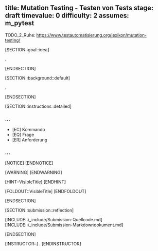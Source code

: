 title: Mutation Testing - Testen von Tests
stage: draft
timevalue: 0
difficulty: 2
assumes: m_pytest
---

TODO_2_Ruhe: https://www.testautomatisierung.org/lexikon/mutation-testing/

[SECTION::goal::idea]

.

[ENDSECTION]

[SECTION::background::default]

.

[ENDSECTION]

[SECTION::instructions::detailed]

### ...

- [EC] Kommando
- [EQ] Frage
- [ER] Anforderung

### ...

[NOTICE]
[ENDNOTICE]

[WARNING]
[ENDWARNING]

[HINT::VisibleTitle]
[ENDHINT]

[FOLDOUT::VisibleTitle]
[ENDFOLDOUT]

[ENDSECTION]

[SECTION::submission::reflection]

[INCLUDE::/_include/Submission-Quellcode.md]
[INCLUDE::/_include/Submission-Markdowndokument.md]

[ENDSECTION]

[INSTRUCTOR::]
.
[ENDINSTRUCTOR]
